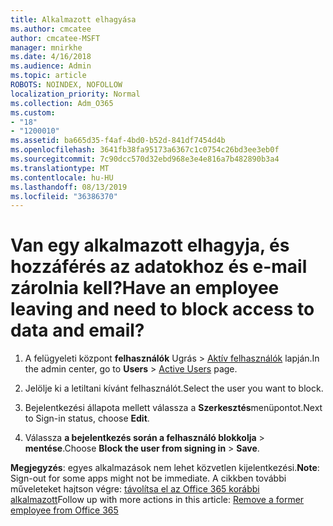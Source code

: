 ```yaml
---
title: Alkalmazott elhagyása
ms.author: cmcatee
author: cmcatee-MSFT
manager: mnirkhe
ms.date: 4/16/2018
ms.audience: Admin
ms.topic: article
ROBOTS: NOINDEX, NOFOLLOW
localization_priority: Normal
ms.collection: Adm_O365
ms.custom:
- "18"
- "1200010"
ms.assetid: ba665d35-f4af-4bd0-b52d-841df7454d4b
ms.openlocfilehash: 3641fb38fa95173a6367c1c0754c26bd3ee3eb0f
ms.sourcegitcommit: 7c90dcc570d32ebd968e3e4e816a7b482890b3a4
ms.translationtype: MT
ms.contentlocale: hu-HU
ms.lasthandoff: 08/13/2019
ms.locfileid: "36386370"
---
```

# <a name="have-an-employee-leaving-and-need-to-block-access-to-data-and-email"></a><span data-ttu-id="7349b-102">Van egy alkalmazott elhagyja, és hozzáférés az adatokhoz és e-mail zárolnia kell?</span><span class="sxs-lookup"><span data-stu-id="7349b-102">Have an employee leaving and need to block access to data and email?</span></span>
  
1. <span data-ttu-id="7349b-103">A felügyeleti központ **felhasználók** Ugrás \> [Aktív felhasználók](https://go.microsoft.com/fwlink/p/?linkid=834822) lapján.</span><span class="sxs-lookup"><span data-stu-id="7349b-103">In the admin center, go to **Users** \> [Active Users](https://go.microsoft.com/fwlink/p/?linkid=834822) page.</span></span>

2. <span data-ttu-id="7349b-104">Jelölje ki a letiltani kívánt felhasználót.</span><span class="sxs-lookup"><span data-stu-id="7349b-104">Select the user you want to block.</span></span>

3. <span data-ttu-id="7349b-105">Bejelentkezési állapota mellett válassza a **Szerkesztés**menüpontot.</span><span class="sxs-lookup"><span data-stu-id="7349b-105">Next to Sign-in status, choose **Edit**.</span></span>

4. <span data-ttu-id="7349b-106">Válassza **a bejelentkezés során a felhasználó blokkolja** \> **mentése**.</span><span class="sxs-lookup"><span data-stu-id="7349b-106">Choose **Block the user from signing in** \> **Save**.</span></span>

<span data-ttu-id="7349b-107">**Megjegyzés**: egyes alkalmazások nem lehet közvetlen kijelentkezési.</span><span class="sxs-lookup"><span data-stu-id="7349b-107">**Note**: Sign-out for some apps might not be immediate.</span></span> <span data-ttu-id="7349b-108">A cikkben további műveleteket hajtson végre: [távolítsa el az Office 365 korábbi alkalmazott](https://docs.microsoft.com/en-us/office365/admin/add-users/remove-former-employee)</span><span class="sxs-lookup"><span data-stu-id="7349b-108">Follow up with more actions in this article: [Remove a former employee from Office 365](https://docs.microsoft.com/en-us/office365/admin/add-users/remove-former-employee)</span></span>